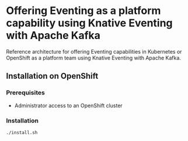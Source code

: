 # Offering Eventing as a platform capability using Knative Eventing with Apache Kafka

Reference architecture for offering Eventing capabilities in Kubernetes or OpenShift as a platform
team using Knative Eventing with Apache Kafka.

## Installation on OpenShift

### Prerequisites

- Administrator access to an OpenShift cluster

### Installation

```shell
./install.sh
```
